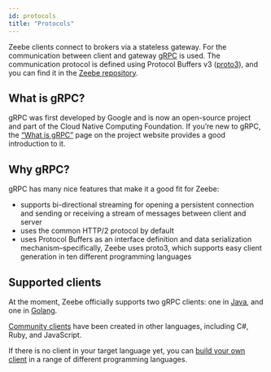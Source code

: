 ```yaml
---
id: protocols
title: "Protocols"
---
```


Zeebe clients connect to brokers via a stateless gateway. For the communication
between client and gateway [gRPC](https://grpc.io/) is used. The communication protocol is defined using
Protocol Buffers v3 ([proto3](https://developers.google.com/protocol-buffers/docs/proto3)), and you can find it in the
[Zeebe repository](https://github.com/zeebe-io/zeebe/tree/develop/gateway-protocol).

## What is gRPC?

gRPC was first developed by Google and is now an open-source project and part of the Cloud Native Computing Foundation.
If you’re new to gRPC, the [“What is gRPC”](https://grpc.io/docs/guides/index.html) page on the project website provides a good introduction to it.

## Why gRPC?

gRPC has many nice features that make it a good fit for Zeebe:

- supports bi-directional streaming for opening a persistent connection and sending or receiving a stream of messages between client and server
- uses the common HTTP/2 protocol by default
- uses Protocol Buffers as an interface definition and data serialization mechanism–specifically, Zeebe uses proto3, which supports easy client generation in ten different programming languages

## Supported clients

At the moment, Zeebe officially supports two gRPC clients: one in [Java](/components/clients/java-client/index.md), and one in [Golang](/components/clients/go-client/get-started.md).

[Community clients](/components/clients/other-clients/index.md) have been created in other languages, including C#, Ruby, and JavaScript.

If there is no client in your target language yet, you can [build your own client](/components/clients/build-your-own-client.md) in a range of different programming languages.
